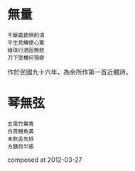 無量
====

    不厭嘉蔬惧酌清
    平生見觶便心驚
    綠珠行酒固無飲
    刀下墜樓何預卿

作於民國九十六年，為余所作第一首近體詩。


琴無弦
======

    玄風竹葉青
    白首鱔魚黃
    未飲舌先絆
    方醺目半張

composed at 2012-03-27
